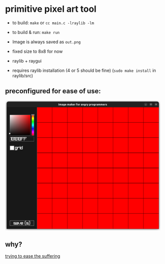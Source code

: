 # primitive pixel art tool
- to build: `make` or `cc main.c -lraylib -lm`
- to build & run: `make run`


- Image is always saved as `out.png`
- fixed size to 8x8 for now

- raylib + raygui
- requires raylib installation (4 or 5 should be fine) (`sudo make install` in raylib/src)


## preconfigured for ease of use:

![a screenshot showing the default configuration](screenshot.png?raw=true)

## why?

[trying to ease the suffering](https://youtu.be/K7hWqxC_7Mw?t=6303)

